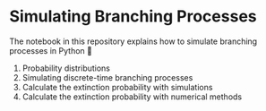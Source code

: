 # Simulating Branching Processes

The notebook in this repository explains how to simulate branching processes in Python 🐍

1. Probability distributions
2. Simulating discrete-time branching processes
3. Calculate the extinction probability with simulations
4. Calculate the extinction probability with numerical methods

